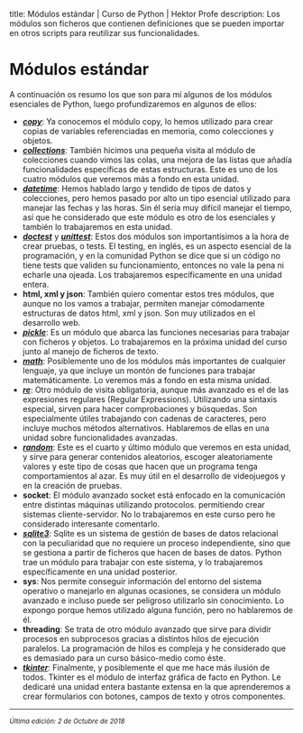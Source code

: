 title: Módulos estándar | Curso de Python | Hektor Profe
description: Los módulos son ficheros que contienen definiciones que se pueden importar en otros scripts para reutilizar sus funcionalidades.

<style>

.admonition.note > .superfences-tabs > label:hover, .headerlink{
    color: #018dc5 !important;
}

.admonition.info{
    font-size: 100%;
}

.admonition.info label{
    font-size: 91%;
}

.admonition.note > .admonition-title {
    display: none;
}

</style>

# Módulos estándar

A continuación os resumo los que son para mí algunos de los módulos esenciales de Python, luego profundizaremos en algunos de ellos:

* <u>_**copy**_</u>: Ya conocemos el módulo copy, lo hemos utilizado para crear copias de variables referenciadas en memoria, como colecciones y objetos.
* <u>_**collections**_</u>: También hicimos una pequeña visita al módulo de colecciones cuando vimos las colas, una mejora de las listas que añadía funcionalidades específicas de estas estructuras. Este es uno de los cuatro módulos que veremos más a fondo en esta unidad.
* <u>_**datetime**_</u>: Hemos hablado largo y tendido de tipos de datos y colecciones, pero hemos pasado por alto un tipo esencial utilizado para manejar las fechas y las horas. Sin él sería muy difícil manejar el tiempo, así que he considerado que este módulo es otro de los esenciales y también lo trabajaremos en esta unidad.
* <u>_**doctest**_</u> y <u>_**unittest**_</u>: Estos dos módulos son importantísimos a la hora de crear pruebas, o tests. El testing, en inglés, es un aspecto esencial de la programación, y en la comunidad Python se dice que si un código no tiene tests que validen su funcionamiento, entonces no vale la pena ni echarle una ojeada. Los trabajaremos específicamente en una unidad entera.
* **html, xml y json**: También quiero comentar estos tres módulos, que aunque no los vamos a trabajar, permiten manejar cómodamente estructuras de datos html, xml y json. Son muy utilizados en el desarrollo web.
* <u>_**pickle**_</u>: Es un módulo que abarca las funciones necesarias para trabajar con ficheros y objetos. Lo  trabajaremos en la próxima unidad del curso junto al manejo de ficheros de texto.
* <u>_**math**_</u>: Posiblemente uno de los módulos más importantes de cualquier lenguaje, ya que incluye un montón de funciones para trabajar matemáticamente. Lo veremos más a fondo en esta misma unidad.
* <u>_**re**_</u>: Otro módulo de visita obligatoria, aunque más avanzado es el de las expresiones regulares (Regular Expressions). Utilizando una sintaxis especial, sirven para hacer comprobaciones y búsquedas. Son especialmente útiles trabajando con cadenas de caracteres, pero incluye muchos métodos alternativos. Hablaremos de ellas en una unidad sobre funcionalidades avanzadas.
* <u>_**random**_</u>: Este es el cuarto y último módulo que veremos en esta unidad, y sirve para generar contenidos aleatorios, escoger aleatoriamente valores y este tipo de cosas que hacen que un programa tenga comportamientos al azar. Es muy útil en el desarrollo de videojuegos y en la creación de pruebas.
* **socket**: El módulo avanzado socket está enfocado en la comunicación entre distintas máquinas utilizando protocolos. permitiendo crear sistemas cliente-servidor. No lo trabajaremos en este curso pero he considerado interesante comentarlo.
* <u>_**sqlite3**_</u>: Sqlite es un sistema de gestión de bases de datos relacional con la peculiaridad que no requiere un proceso independiente, sino que se gestiona a partir de ficheros que hacen de bases de datos. Python trae un módulo para trabajar con este sistema, y lo trabajaremos específicamente en una unidad posterior.
* **sys**: Nos permite conseguir información del entorno del sistema operativo o manejarlo en algunas ocasiones, se considera un módulo avanzado e incluso puede ser peligroso utilizarlo sin conocimiento. Lo expongo porque hemos utilizado alguna función, pero no hablaremos de él.
* **threading**: Se trata de otro módulo avanzado que sirve para dividir procesos en subprocesos gracias a distintos hilos de ejecución paralelos. La programación de hilos es compleja y he considerado que es demasiado para un curso básico-medio como éste.
* <u>_**tkinter**_</u>: Finalmente, y posiblemente el que me hace más ilusión de todos. Tkinter es el módulo de interfaz gráfica de facto en Python. Le dedicaré una unidad entera bastante extensa en la que aprenderemos a crear formularios con botones, campos de texto y otros componentes.

___
<small class="edited"><i>Última edición: 2 de Octubre de 2018</i></small>